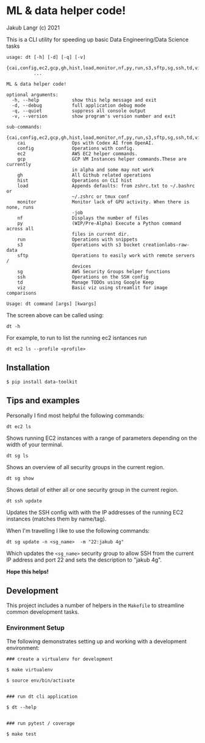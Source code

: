 # ML & data helper code!
Jakub Langr (c) 2021

This is a CLI utility for speeding up basic Data Engineering/Data Science tasks

```
usage: dt [-h] [-d] [-q] [-v]
          {cai,config,ec2,gcp,gh,hist,load,monitor,nf,py,run,s3,sftp,sg,ssh,td,viz}
          ...

ML & data helper code!

optional arguments:
  -h, --help            show this help message and exit
  -d, --debug           full application debug mode
  -q, --quiet           suppress all console output
  -v, --version         show program's version number and exit

sub-commands:
  {cai,config,ec2,gcp,gh,hist,load,monitor,nf,py,run,s3,sftp,sg,ssh,td,viz}
    cai                 Ops with Codex AI from OpenAI.
    config              Operations with config.
    ec2                 AWS EC2 helper commands.
    gcp                 GCP VM Instances helper commands.These are currently
                        in alpha and some may not work
    gh                  All Github related operations
    hist                Operations on CLI hist
    load                Appends defaults: from zshrc.txt to ~/.bashrc or
                        ~/.zshrc or tmux conf
    monitor             Monitor lack of GPU activity. When there is none, runs
                        -job
    nf                  Displays the number of files
    py                  (WIP/Pre-Alpha) Execute a Python command across all
                        files in current dir.
    run                 Operations with snippets
    s3                  Operations with s3 bucket creationlabs-raw-data
    sftp                Operations to easily work with remote servers /
                        devices
    sg                  AWS Security Groups helper functions
    ssh                 Operations on the SSH config
    td                  Manage TODOs using Google Keep
    viz                 Basic viz using streamlit for image comparisons

Usage: dt command [args] [kwargs]
```
The screen above can be called using:
```
dt -h
``` 

For example, to run to list the running ec2 isntances run 

```
dt ec2 ls --profile <profile>
```

## Installation

```
$ pip install data-toolkit
```

## Tips and examples

Personally I find most helpful the following commands:
```
dt ec2 ls
```
Shows running EC2 instances with a range of parameters depending on the width of your terminal.
```
dt sg ls
```
Shows an overview of all security groups in the current region.
```
dt sg show
```
Shows detail of either all or one security group in the current region.
```
dt ssh update
```
Updates the SSH config with with the IP addresses of the running EC2 instances (matches them by name/tag).

When I'm travelling I like to use the following commands:
```
dt sg update -n <sg_name>  -m "22:jakub 4g"
```
Which updates the `<sg_name>` security group to allow SSH from the current IP address and port 22 and sets the description to "jakub 4g".

**Hope this helps!**
## Development

This project includes a number of helpers in the `Makefile` to streamline common development tasks.

### Environment Setup

The following demonstrates setting up and working with a development environment:

```
### create a virtualenv for development

$ make virtualenv

$ source env/bin/activate


### run dt cli application

$ dt --help


### run pytest / coverage

$ make test
```